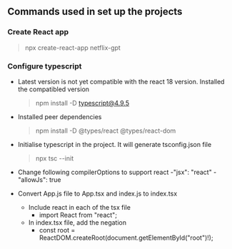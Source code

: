 ## Commands used in set up the projects

### Create React app

> npx create-react-app netflix-gpt

### Configure typescript

- Latest version is not yet compatible with the react 18 version. Installed the compatibled version

  > npm install -D typescript@4.9.5

- Installed peer dependencies

  > npm install -D @types/react @types/react-dom

- Initialise typescript in the project. It will generate tsconfig.json file

  > npx tsc --init

- Change following compilerOptions to support react
  -"jsx": "react"
  -"allowJs": true

- Convert App.js file to App.tsx and index.js to index.tsx
  - Include react in each of the tsx file
    - import React from "react";
  - In index.tsx file, add the negation
    - const root = ReactDOM.createRoot(document.getElementById("root")!);
